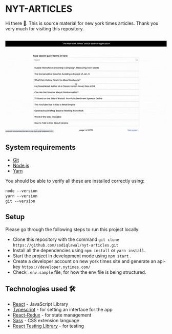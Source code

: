 # NYT-ARTICLES

Hi there 👋. This is source material for new york times articles. Thank you very much for visiting this repository.

<h2 align="center">
  <img src="https://github.com/sodiqlawal/nyt-articles/blob/main/examples/example.gif" alt="nyt-articles" width="600px" />
  <br>
</h2>

## System requirements

- [Git](https://git-scm.com/)
- [Node.js ](https://nodejs.org/)
- [Yarn](https://yarn.org)

You should be able to verify all these are installed correctly using:

```
node --version
yarn --version
git --version
```

## Setup
Please go through the following steps to run this project locally:
-  Clone this repository with the command `git clone https://github.com/sodiqlawal/nyt-articles.git`
-  Install all the dependencies using `npm install` or  `yarn install`. 
-  Start the project in development mode using `npm start` .
-  Create a developer account on new york times site and generate an api-key `https://developer.nytimes.com/`
-  Check `.env.sample` file, for how the env file is being structured.



## Technologies used 🛠️

- [React](https://reactjs.org/) - JavaScript Library
- [Typescript](https://www.typescriptlang.org/) - for setting an interface for the app
- [React-Redux](https://react-redux.js.org/) - for state management
- [Sass](https://sass-lang.com/documentation) - CSS extension language
- [React Testing Library](https://testing-library.com/docs/react-testing-library/intro/) - for testing
